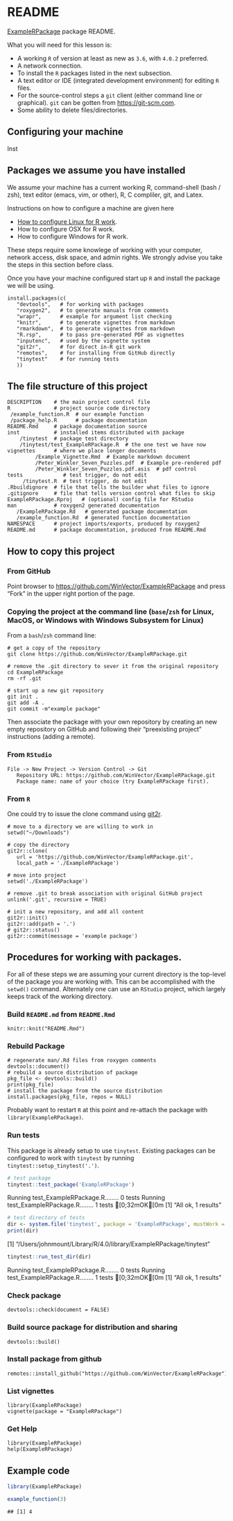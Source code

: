 README
================

<!-- README.md is generated from README.Rmd. Please edit the .Rmd file, not the .md file. -->

[ExampleRPackage](https://github.com/WinVector/ExampleRPackage) package
README.

What you will need for this lesson is:

  - A working `R` of version at least as new as `3.6`, with `4.0.2`
    preferred.
  - A network connection.
  - To install the `R` packages listed in the next subsection.
  - A text editor or IDE (integrated development environment) for
    editing `R` files.
  - For the source-control steps a `git` client (either command line or
    graphical). `git` can be gotten from <https://git-scm.com>.
  - Some ability to delete files/directories.

## Configuring your machine

Inst

## Packages we assume you have installed

We assume your machine has a current working R, command-shell (bash /
zsh), text editor (emacs, vim, or other), R, C compliler, git, and
Latex.

Instructions on how to configure a machine are given here

  - [How to configure Linux for R
    work](https://github.com/WinVector/ExampleRPackage/blob/main/extras/setting_up_a_Linux_machine.md).
  - How to configure OSX for R work.
  - How to configure Windows for R work.

These steps require some knowlege of working with your computer, network
access, disk space, and admin rights. We strongly advise you take the
steps in this section before class.

Once you have your machine configured start up `R` and install the
package we will be using.

    install.packages(c(
       "devtools",   # for working with packages
       "roxygen2",   # to generate manuals from comments
       "wrapr",      # example for argument list checking
       "knitr",      # to generate vignettes from markdown
       "rmarkdown",  # to generate vignettes from markdown
       "R.rsp",      # to pass pre-generated PDF as vignettes
       "inputenc",   # used by the vignette system
       "git2r",      # for direct in-R git work
       "remotes",    # for installing from GitHub directly
       "tinytest"    # for running tests
       ))

## The file structure of this project

    DESCRIPTION    # the main project control file
    R              # project source code directory
     /example_function.R  # our example function
     /package_help.R      # package documentation
    README.Rmd     # package documentation source
    inst           # installed items distributed with package
        /tinytest  # package test directory
        /tinytest/test_ExampleRPackage.R  # the one test we have now
    vignettes      # where we place longer documents
             /Example_Vignette.Rmd  # Example markdown document
             /Peter_Winkler_Seven_Puzzles.pdf  # Example pre-rendered pdf
             /Peter_Winkler_Seven_Puzzles.pdf.asis  # pdf control
    tests             # test trigger, do not edit
         /tinytest.R  # test trigger, do not edit
    .Rbuildignore  # file that tells the builder what files to ignore
    .gitignore     # file that tells version control what files to skip
    ExampleRPackage.Rproj   # (optional) config file for RStudio
    man            # roxygen2 generated documentation
       /ExampleRPackage.Rd   # generated package documentation
       /example_function.Rd  # generated function documentation
    NAMESPACE      # project imports/exports, produced by roxygen2
    README.md      # package documentation, produced from README.Rmd

## How to copy this project

### From GitHub

Point browser to <https://github.com/WinVector/ExampleRPackage> and
press “Fork” in the upper right portion of the page.

### Copying the project at the command line (`base`/`zsh` for Linux, MacOS, or Windows with Windows Subsystem for Linux)

From a `bash`/`zsh` command line:

    # get a copy of the repository
    git clone https://github.com/WinVector/ExampleRPackage.git
    
    # remove the .git directory to sever it from the original repository
    cd ExampleRPackage
    rm -rf .git
    
    # start up a new git repository
    git init .
    git add -A .
    git commit -m"example package"

Then associate the package with your own repository by creating an new
empty repository on GitHub and following their “preexisting project”
instructions (adding a remote).

### From `RStudio`

    File -> New Project -> Version Control -> Git
       Repository URL: https://github.com/WinVector/ExampleRPackage.git
       Package name: name of your choice (try ExampleRPackage first).

### From `R`

One could try to issue the clone command using
[git2r](https://CRAN.R-project.org/package=git2r).

    # move to a directory we are willing to work in
    setwd("~/Downloads")
    
    # copy the directory
    git2r::clone(
       url = 'https://github.com/WinVector/ExampleRPackage.git',
       local_path = './ExampleRPackage')
       
    # move into project
    setwd('./ExampleRPackage')
    
    # remove .git to break association with original GitHub project
    unlink('.git', recursive = TRUE)
    
    # init a new repository, and add all content
    git2r::init()
    git2r::add(path = '.')
    # git2r::status()
    git2r::commit(message = 'example package')

## Procedures for working with packages.

For all of these steps we are assuming your current directory is the
top-level of the package you are working with. This can be accomplished
with the `setwd()` command. Alternately one can use an `RStudio`
project, which largely keeps track of the working directory.

### Build `README.md` from `README.Rmd`

    knitr::knit("README.Rmd")

### Rebuild Package

    # regenerate man/.Rd files from roxygen comments
    devtools::document()
    # rebuild a source distribution of package
    pkg_file <- devtools::build()
    print(pkg_file)
    # install the package from the source distribution
    install.packages(pkg_file, repos = NULL)

Probably want to restart `R` at this point and re-attach the package
with `library(ExampleRPackage)`.

### Run tests

This package is already setup to use `tinytest`. Existing packages can
be configured to work with `tinytest` by running
`tinytest::setup_tinytest('.')`.

``` r
# test package
tinytest::test_package('ExampleRPackage')
```

Running test\_ExampleRPackage.R…….. 0 tests Running
test\_ExampleRPackage.R…….. 1 tests &#27;\[0;32mOK&#27;\[0m \[1\] “All
ok, 1 results”

``` r
# test directory of tests
dir <- system.file('tinytest', package = 'ExampleRPackage', mustWork = TRUE)
print(dir)
```

\[1\] “/Users/johnmount/Library/R/4.0/library/ExampleRPackage/tinytest”

``` r
tinytest::run_test_dir(dir)
```

Running test\_ExampleRPackage.R…….. 0 tests Running
test\_ExampleRPackage.R…….. 1 tests &#27;\[0;32mOK&#27;\[0m \[1\] “All
ok, 1 results”

### Check package

    devtools::check(document = FALSE)

### Build source package for distribution and sharing

    devtools::build()

### Install package from github

    remotes::install_github("https://github.com/WinVector/ExampleRPackage")

### List vignettes

    library(ExampleRPackage)
    vignette(package = "ExampleRPackage")

### Get Help

    library(ExampleRPackage)
    help(ExampleRPackage)

## Example code

``` r
library(ExampleRPackage)

example_function(3)
```

    ## [1] 4
